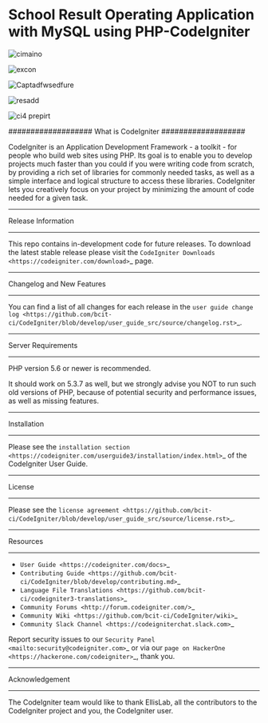 <h1>School Result Operating Application with MySQL using PHP-CodeIgniter</h1>

![cimaino](https://user-images.githubusercontent.com/50805604/208749402-65be74a2-29cd-4d83-9f6b-5d10bbd182ea.png)

![excon](https://user-images.githubusercontent.com/50805604/208749399-5ddd7a51-c5cc-425a-9fb9-94bedd81f44a.png)

![Captadfwsedfure](https://user-images.githubusercontent.com/50805604/209015898-b93cf327-a19d-42e9-8505-5daaf9c5d184.JPG)

![resadd](https://user-images.githubusercontent.com/50805604/208749406-c2436951-adb6-4e56-af18-25cb2b4d570c.png)

![ci4 prepirt](https://user-images.githubusercontent.com/50805604/207829628-70d0965c-ec35-4ad7-a504-71722840ad0a.png)


###################
What is CodeIgniter
###################

CodeIgniter is an Application Development Framework - a toolkit - for people
who build web sites using PHP. Its goal is to enable you to develop projects
much faster than you could if you were writing code from scratch, by providing
a rich set of libraries for commonly needed tasks, as well as a simple
interface and logical structure to access these libraries. CodeIgniter lets
you creatively focus on your project by minimizing the amount of code needed
for a given task.

*******************
Release Information
*******************

This repo contains in-development code for future releases. To download the
latest stable release please visit the `CodeIgniter Downloads
<https://codeigniter.com/download>`_ page.

**************************
Changelog and New Features
**************************

You can find a list of all changes for each release in the `user
guide change log <https://github.com/bcit-ci/CodeIgniter/blob/develop/user_guide_src/source/changelog.rst>`_.

*******************
Server Requirements
*******************

PHP version 5.6 or newer is recommended.

It should work on 5.3.7 as well, but we strongly advise you NOT to run
such old versions of PHP, because of potential security and performance
issues, as well as missing features.

************
Installation
************

Please see the `installation section <https://codeigniter.com/userguide3/installation/index.html>`_
of the CodeIgniter User Guide.

*******
License
*******

Please see the `license
agreement <https://github.com/bcit-ci/CodeIgniter/blob/develop/user_guide_src/source/license.rst>`_.

*********
Resources
*********

-  `User Guide <https://codeigniter.com/docs>`_
-  `Contributing Guide <https://github.com/bcit-ci/CodeIgniter/blob/develop/contributing.md>`_
-  `Language File Translations <https://github.com/bcit-ci/codeigniter3-translations>`_
-  `Community Forums <http://forum.codeigniter.com/>`_
-  `Community Wiki <https://github.com/bcit-ci/CodeIgniter/wiki>`_
-  `Community Slack Channel <https://codeigniterchat.slack.com>`_

Report security issues to our `Security Panel <mailto:security@codeigniter.com>`_
or via our `page on HackerOne <https://hackerone.com/codeigniter>`_, thank you.

***************
Acknowledgement
***************

The CodeIgniter team would like to thank EllisLab, all the
contributors to the CodeIgniter project and you, the CodeIgniter user.
